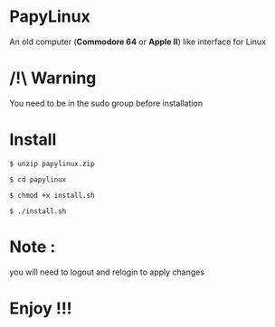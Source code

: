 # PapyLinux
An old computer (**Commodore 64** or **Apple II**) like interface for Linux
# /!\ Warning
You need to be in the sudo group before installation

# Install
`$ unzip papylinux.zip`

`$ cd papylinux`

`$ chmod +x install.sh`

`$ ./install.sh`

# Note : 
you will need to logout and relogin to apply changes 

# Enjoy !!!
